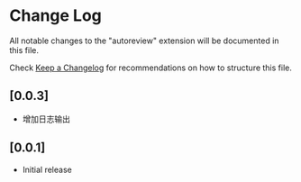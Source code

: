 # Change Log

All notable changes to the "autoreview" extension will be documented in this file.

Check [Keep a Changelog](http://keepachangelog.com/) for recommendations on how to structure this file.

## [0.0.3]

- 增加日志输出

## [0.0.1]

- Initial release
